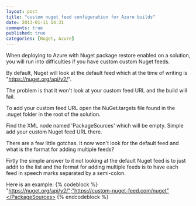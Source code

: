 ```yaml
---
layout: post
title: "custom nuget feed configuration for Azure builds"
date: 2013-01-11 14:31
comments: true
published: true
categories: [Nuget, Azure]
---
```


When deploying to Azure with Nuget package restore enabled on a solution, you will run into difficulties if you have custom custom Nuget feeds.

By default, Nuget will look at the default feed which at the time of writing is "https://nuget.org/api/v2/".

The problem is that it won't look at your custom feed URL and the build will fail.

To add your custom feed URL open the NuGet.targets file found in the .nuget folder in the root of the solution.

Find the XML node named 'PackageSources' which will be empty. Simple add your custom Nuget feed URL there. 

There are a few little gotchas. It now won't look for the default feed and what is the format for adding multiple feeds?

Firtly the simple answer to it not looking at the default Nuget feed is to just addit to the list and the format for adding multiple feeds is to have each feed in speech marks separated by a semi-colon.

Here is an example:
{% codeblock %}
<PackageSources>"https://nuget.org/api/v2/";"https://custom-nuget-feed.com/nuget"</PackageSources>
{% endcodeblock %}